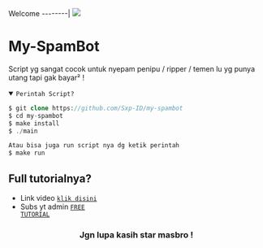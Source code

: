 Welcome
--------|
![](https://media.tenor.com/iVCiM9W7cvYAAAAd/welcome.gif)

# My-SpamBot
Script yg sangat cocok untuk nyepam penipu / ripper / temen lu yg punya utang tapi gak bayar² !

<details open><summary><code>Perintah Script?</code></summary>

```php
$ git clone https://github.com/Sxp-ID/my-spambot
$ cd my-spambot
$ make install
$ ./main

Atau bisa juga run script nya dg ketik perintah
$ make run
```
</details>

## Full tutorialnya?
- Link video <code><a href="">klik disini</a></code>
- Subs yt admin <code><a href="https://youtube.com/@freetutorialofficial">FREE TUTORIAL</a></code>
<div align="center">

### Jgn lupa kasih star masbro !
</div>

